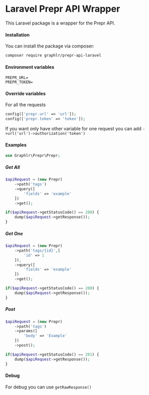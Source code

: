 # Laravel Prepr API Wrapper

This Laravel package is a wrapper for the Prepr API.

#### Installation

You can install the package via composer:

```bash
composer require graphlr/prepr-api-laravel
```

#### Environment variables

```text
PREPR_URL=
PREPR_TOKEN=
```

#### Override variables

For all the requests
```php
config(['prepr.url' => 'url']);
config(['prepr.token' => 'token']);
```

If you want only have other variable for one request you can add `->url('url')->authorization('token')`


#### Examples

```php
use Graphlr\Prepr\Prepr;
```

##### Get All

```php
$apiRequest = (new Prepr)
    ->path('tags')
    ->query([
        'fields' => 'example'
    ])
    ->get();

if($apiRequest->getStatusCode() == 200) {
    dump($apiRequest->getResponse());
}
```

##### Get One

```php
$apiRequest = (new Prepr)
    ->path('tags/{id}',[
        'id' => 1
    ]),
    ->query([
        'fields' => 'example'
    ])
    ->get();

if($apiRequest->getStatusCode() == 200) {
    dump($apiRequest->getResponse());
}
```

##### Post

```php
$apiRequest = (new Prepr)
    ->path('tags')
    ->params([
        'body' => 'Example'
    ])
    ->post();

if($apiRequest->getStatusCode() == 201) {
    dump($apiRequest->getResponse());
}
```

#### Debug

For debug you can use `getRawResponse()`